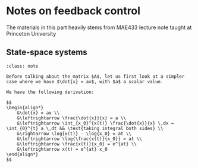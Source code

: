# Notes on feedback control
The materials in this part heavily stems from MAE433 lecture note taught at Princeton University

## State-space systems
```{admonition} Question: Why does if $\dot{x} = Ax$ then the solution is $x(t) = e^{At}x_0$ 
:class: note

Before talking about the matrix $A$, let us first look at a simpler case where we have $\dot{x} = ax$, with $a$ a scalar value.

We have the following derivation:

$$
\begin{align*}
    &\dot{x} = ax \\
    &\leftrightarrow \frac{\dot{x}}{x} = a \\ 
    &\leftrightarrow \int_{x_0}^{x(t)} \frac{\dot{x}}{x} \,dx = \int_{0}^{t} a \,dt && \text{taking integral both sides} \\ 
    &\rightarrow \log{x(t)} - \log{x_0} = at \\ 
    &\leftrightarrow \log{\frac{x(t)}{x_0}} = at \\
    &\leftrightarrow \frac{x(t)}{x_0} = e^{at} \\
    &\leftrightarrow x(t) = e^{at} x_0
\end{align*}
$$
```